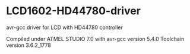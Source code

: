 # LCD1602-HD44780-driver
avr-gcc driver for LCD with HD44780 controller

Compiled under ATMEL STUDIO 7.0
with
avr-gcc version 5.4.0
Toolchain version 3.6.2_1778
